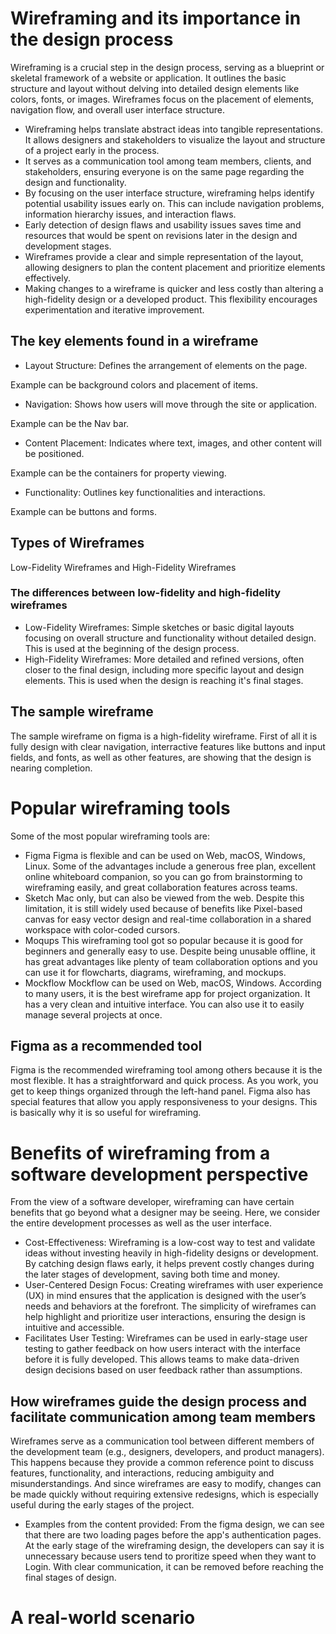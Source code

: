 # Wireframing and its importance in the design process
Wireframing is a crucial step in the design process, serving as a blueprint or skeletal framework of a website or application. It outlines the basic structure and layout without delving into detailed design elements like colors, fonts, or images. Wireframes focus on the placement of elements, navigation flow, and overall user interface structure.

- Wireframing helps translate abstract ideas into tangible representations. It allows designers and stakeholders to visualize the layout and structure of a project early in the process.
- It serves as a communication tool among team members, clients, and stakeholders, ensuring everyone is on the same page regarding the design and functionality.
- By focusing on the user interface structure, wireframing helps identify potential usability issues early on. This can include navigation problems, information hierarchy issues, and interaction flaws.
- Early detection of design flaws and usability issues saves time and resources that would be spent on revisions later in the design and development stages.
- Wireframes provide a clear and simple representation of the layout, allowing designers to plan the content placement and prioritize elements effectively.
- Making changes to a wireframe is quicker and less costly than altering a high-fidelity design or a developed product. This flexibility encourages experimentation and iterative improvement.

## The key elements found in a wireframe 
- Layout Structure: Defines the arrangement of elements on the page.
  
Example can be background colors and placement of items.
- Navigation: Shows how users will move through the site or application.
  
Example can be the Nav bar.
- Content Placement: Indicates where text, images, and other content will be positioned.
  
Example can be the containers for property viewing.
- Functionality: Outlines key functionalities and interactions.
  
Example can be buttons and forms. 

## Types of Wireframes
Low-Fidelity Wireframes and High-Fidelity Wireframes

### The differences between low-fidelity and high-fidelity wireframes
- Low-Fidelity Wireframes: Simple sketches or basic digital layouts focusing on overall structure and functionality without detailed design. This is used at the beginning of the design process. 
- High-Fidelity Wireframes: More detailed and refined versions, often closer to the final design, including more specific layout and design elements. This is used when the design is reaching it's final stages.

## The sample wireframe
The sample wireframe on figma is a high-fidelity wireframe. 
First of all it is fully design with clear navigation, interractive features like buttons and input fields, and fonts, as well as other features, are showing that the design is nearing completion. 

# Popular wireframing tools
Some of the most popular wireframing tools are:
- Figma
Figma is flexible and can be used on Web, macOS, Windows, Linux. Some of the advantages include a generous free plan, excellent online whiteboard companion, so you can go from brainstorming to wireframing easily, and great collaboration features across teams.
- Sketch
Mac only, but can also be viewed from the web. Despite this limitation, it is still widely used because of benefits like Pixel-based canvas for easy vector design and real-time collaboration in a shared workspace with color-coded cursors.
- Moqups
This wireframing tool got so popular because it is good for beginners and generally easy to use. Despite being unusable offline, it has great advantages like plenty of team collaboration options and you can use it for flowcharts, diagrams, wireframing, and mockups.
- Mockflow
Mockflow can be used on Web, macOS, Windows. According to many users, it is the best wireframe app for project organization. It has a very clean and intuitive interface. You can also use it to easily manage several projects at once.

## Figma as a recommended tool
Figma is the recommended wireframing tool among others because it is the most flexible. It has a straightforward and quick process. As you work, you get to keep things organized through the left-hand panel. Figma also has special features that allow you apply responsiveness to your designs. This is basically why it is so useful for wireframing. 

# Benefits of wireframing from a software development perspective
From the view of a software developer, wireframing can have certain benefits that go beyond what a designer may be seeing. Here, we consider the entire development processes as well as the user interface. 
- Cost-Effectiveness: Wireframing is a low-cost way to test and validate ideas without investing heavily in high-fidelity designs or development. By catching design flaws early, it helps prevent costly changes during the later stages of development, saving both time and money.
- User-Centered Design Focus: Creating wireframes with user experience (UX) in mind ensures that the application is designed with the user’s needs and behaviors at the forefront. The simplicity of wireframes can help highlight and prioritize user interactions, ensuring the design is intuitive and accessible.
- Facilitates User Testing: Wireframes can be used in early-stage user testing to gather feedback on how users interact with the interface before it is fully developed. This allows teams to make data-driven design decisions based on user feedback rather than assumptions.

## How wireframes guide the design process and facilitate communication among team members
Wireframes serve as a communication tool between different members of the development team (e.g., designers, developers, and product managers). This happens because they provide a common reference point to discuss features, functionality, and interactions, reducing ambiguity and misunderstandings. And since wireframes are easy to modify, changes can be made quickly without requiring extensive redesigns, which is especially useful during the early stages of the project.
- Examples from the content provided:  From the figma design, we can see that there are two loading pages before the app's authentication pages. At the early stage of the wireframing design, the developers can say it is unnecessary because users tend to proritize speed when they want to Login. With clear communication, it can be removed before reaching the final stages of design.

# A real-world scenario

